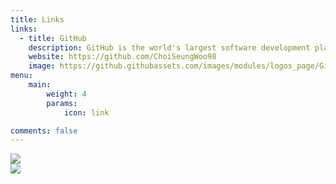 ```yaml
---
title: Links
links:
  - title: GitHub
    description: GitHub is the world's largest software development platform.
    website: https://github.com/ChoiSeungWoo98
    image: https://github.githubassets.com/images/modules/logos_page/GitHub-Mark.png
menu:
    main: 
        weight: 4
        params:
            icon: link

comments: false
---
```


<a href="https://github.com/ChoiSeungWoo98">
    <img src="https://img.shields.io/badge/github-181717?style=flat-square&logo=Github&logoColor=white">
</a>

<div style="height: 0px;"></div>

<a href="mailto:developer_seung_woo@naver.com">
    <img src="https://img.shields.io/badge/naver-03C75A?style=flat-square&logo=naver&logoColor=white&link="/>
</a>